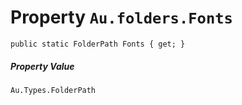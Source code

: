 # Property `Au.folders.Fonts`

```
public static FolderPath Fonts { get; }
```

##### Property Value

`Au.Types.FolderPath`